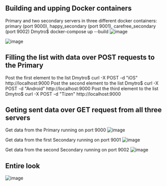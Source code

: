 ## Building and upping Docker containers
Primary and two secondary servers in three different docker containers: primary (port 9000), happy_secondary (port 9001), carefree_secondary (port 9002)
Dmytro$ docker-compose up --build
![image](https://github.com/user-attachments/assets/29b58a79-449f-42d6-83f6-ee7cd369101e)

![image](https://github.com/user-attachments/assets/033c5d40-9d89-4fc4-8323-dc300db58cf3)

## Filling the list with data over POST requests to the Primary
Post the first element to the list 
Dmytro$ curl -X POST -d "iOS" http://localhost:9000
Post the second element to the list 
Dmytro$ curl -X POST -d "Android" http://localhost:9000
Post the third element to the list
Dmytro$ curl -X POST -d "Tizen" http://localhost:9000

## Geting sent data over GET request from all three servers
Get data from the Primary running on port 9000
![image](https://github.com/user-attachments/assets/d28a7388-588c-47a1-9e9b-117403f42d18)

Get data from the first Secondary running on port 9001
![image](https://github.com/user-attachments/assets/b5c1ea82-e666-45f0-a351-bdf74679a8d2)

Get data from the second Secondary running on port 9002
![image](https://github.com/user-attachments/assets/63c7b532-2795-4240-9f8f-00cbe99f2ffd)

## Entire look
![image](https://github.com/user-attachments/assets/ab7d9e51-0529-4ed7-b06d-1c4c4e8eff6a)













